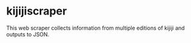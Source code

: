 # kijijiscraper

This web scraper collects information from multiple editions of kijiji and outputs to JSON. 
